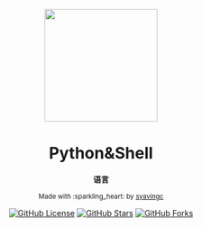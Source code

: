 <div align="center">

<p><img width="200" src="http://images.cnblogs.com/cnblogs_com/syaving/1044273/o_python.jpg"></p>

<h1>Python&Shell</h1>

<p><strong>语言</strong></p>

<p><sub>Made with :sparkling_heart: by <a href="https://github.com/syavingc">syavingc</a></sub></p>

<p>
<a href="https://github.com/syavingc/Scripts"><img src="https://img.shields.io/badge/license-MIT-blue.svg?style=flat-square" alt="GitHub License"></a>
<a href="https://github.com/syavingc/Scripts"><img src="https://img.shields.io/github/stars/syavingc/Data_backup.svg?style=flat-square" alt="GitHub Stars"></a>
<a href="https://github.com/syavingc/Scripts"><img src="https://img.shields.io/github/forks/syavingc/Data_backup.svg?style=flat-square" alt="GitHub Forks"></a>
</p>

</div>

